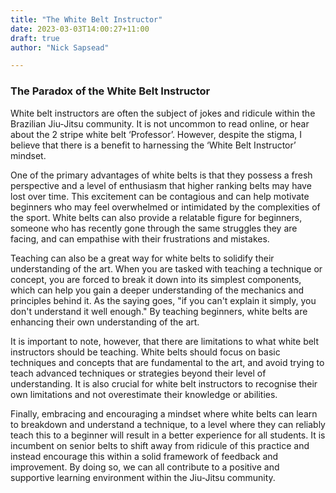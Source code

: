 ```yaml
---
title: "The White Belt Instructor"
date: 2023-03-03T14:00:27+11:00
draft: true
author: "Nick Sapsead"

---
```

### The Paradox of the White Belt Instructor

White belt instructors are often the subject of jokes and ridicule within the Brazilian Jiu-Jitsu community. It is not uncommon to read online, or hear about the 2 stripe white belt ‘Professor’. However, despite the stigma, I believe that there is a benefit to harnessing the ‘White Belt Instructor’ mindset. 

One of the primary advantages of white belts is that they possess a fresh perspective and a level of enthusiasm that higher ranking belts may have lost over time. This excitement can be contagious and can help motivate beginners who may feel overwhelmed or intimidated by the complexities of the sport. White belts can also provide a relatable figure for beginners, someone who has recently gone through the same struggles they are facing, and can empathise with their frustrations and mistakes.

Teaching can also be a great way for white belts to solidify their understanding of the art. When you are tasked with teaching a technique or concept, you are forced to break it down into its simplest components, which can help you gain a deeper understanding of the mechanics and principles behind it. As the saying goes, "if you can't explain it simply, you don't understand it well enough." By teaching beginners, white belts are enhancing their own understanding of the art.

It is important to note, however, that there are limitations to what white belt instructors should be teaching. White belts should focus on basic techniques and concepts that are fundamental to the art, and avoid trying to teach advanced techniques or strategies beyond their level of understanding. It is also crucial for white belt instructors to recognise their own limitations and not overestimate their knowledge or abilities.

Finally, embracing and encouraging a mindset where white belts can learn to breakdown and understand a technique, to a level where they can reliably teach this to a beginner will result in a better experience for all students.  It is incumbent on senior belts to shift away from ridicule of this practice and instead encourage this within a solid framework of feedback and improvement. By doing so, we can all contribute to a positive and supportive learning environment within the Jiu-Jitsu community.
